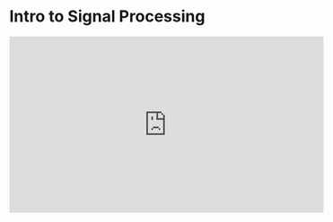 # Intro to Signal Processing

<iframe width="560" height="315" src="https://www.youtube.com/embed/f2f0rRTNz5E" title="YouTube video player" frameborder="0" allow="accelerometer; autoplay; clipboard-write; encrypted-media; gyroscope; picture-in-picture; web-share" allowfullscreen></iframe>